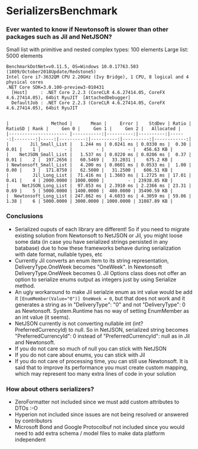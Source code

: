 # SerializersBenchmark

### Ever wanted to know if Newtonsoft is slower than other packages such as Jil and NetJSON?

Small list with primitive and nested complex types: 100 elements
Large list: 5000 elements

```
BenchmarkDotNet=v0.11.5, OS=Windows 10.0.17763.503 (1809/October2018Update/Redstone5)
Intel Core i7-3632QM CPU 2.20GHz (Ivy Bridge), 1 CPU, 8 logical and 4 physical cores
.NET Core SDK=3.0.100-preview3-010431
  [Host]     : .NET Core 2.2.3 (CoreCLR 4.6.27414.05, CoreFX 4.6.27414.05), 64bit RyuJIT  [AttachedDebugger]
  DefaultJob : .NET Core 2.2.3 (CoreCLR 4.6.27414.05, CoreFX 4.6.27414.05), 64bit RyuJIT


|                Method |       Mean |     Error |    StdDev | Ratio | RatioSD | Rank |     Gen 0 |     Gen 1 |     Gen 2 |   Allocated |
|---------------------- |-----------:|----------:|----------:|------:|--------:|-----:|----------:|----------:|----------:|------------:|
|        Jil_Small_List |   1.244 ms | 0.0241 ms | 0.0330 ms |  0.30 |    0.01 |    1 |         - |         - |         - |   456.63 KB |
|    NetJSON_Small_List |   1.537 ms | 0.0220 ms | 0.0206 ms |  0.37 |    0.01 |    2 |  197.2656 |   60.5469 |   33.2031 |    675.2 KB |
| Newtonsoft_Small_List |   4.200 ms | 0.0601 ms | 0.0533 ms |  1.00 |    0.00 |    3 |  171.8750 |   62.5000 |   31.2500 |   606.51 KB |
|         Jil_Long_List |  71.416 ms | 1.3603 ms | 1.2725 ms | 17.01 |    0.41 |    4 | 2000.0000 | 1000.0000 |         - | 23938.85 KB |
|     NetJSON_Long_List |  97.853 ms | 2.3910 ms | 2.2366 ms | 23.31 |    0.69 |    5 | 5000.0000 | 1400.0000 |  400.0000 | 35490.59 KB |
|  Newtonsoft_Long_List | 247.862 ms | 4.6033 ms | 4.3059 ms | 59.06 |    1.38 |    6 | 5000.0000 | 3000.0000 | 1000.0000 | 31087.89 KB |
```

### Conclusions

- Serialized ouputs of each library are different! So if you need to migrate existing solution from Newtonsoft to NetJSON or Jil, you might loose some data (in case you have serialized strings persisted in any batabase) due to how these frameworks behave during serialization with date format, nullable types, etc
- Currently Jil converts an enum item to its string representation, DeliveryType.OneWeek becomes "OneWeek". In Newtonsoft DeliveryType.OneWeek becomes 0. Jil Options class does not offer an option to serialize enums output as integers just by using Serialize method. 
- An ugly workaround to make Jil serialzie enum as int value would be add it `[EnumMember(Value="0")] OneWeek = 0`, but that does not work and it generates a string as in "DeliveryType": "0" and not "DeliveryType": 0 as Newtonsoft. System.Runtime has no way of setting EnumMember as an int value (it seems).
- NetJSON currently is not converting nullable int (int? PreferredCurrencyId) to null. So in NetJSON, serialized string becomes "PreferredCurrencyId": 0 instead of "PreferredCurrencyId": null as in Jil and Newtonsoft.
- If you do not care so much of null you can stick with NetJSON
- If you do not care about enums, you can stick with Jil
- If you do not care of processing time, you can still use Newtonsoft. It is said that to improve its performance you must create custom mapping, which may represent too many extra lines of code in your solution

### How about others serializers?

- ZeroFormatter not included since we must add custom attributes to DTOs :-O
- Hyperion not included since issues are not being resolved or answered by contributors
- Microsoft Bond and Google Protocolbuf not included since you would need to add extra schema / model files to make data platform independent
